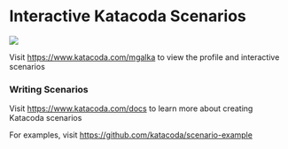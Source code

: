 # Interactive Katacoda Scenarios

[![](http://shields.katacoda.com/katacoda/mgalka/count.svg)](https://www.katacoda.com/mgalka "Get your profile on Katacoda.com")

Visit https://www.katacoda.com/mgalka to view the profile and interactive scenarios

### Writing Scenarios
Visit https://www.katacoda.com/docs to learn more about creating Katacoda scenarios

For examples, visit https://github.com/katacoda/scenario-example
